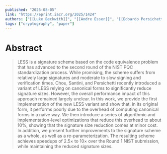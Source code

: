 ```yaml
---
published: "2025-08-05"
link: "https://eprint.iacr.org/2025/1424"
authors: ["[[Luke Beckwith]]", "[[Andre Esser]]", "[[Edoardo Persichetti]]", "[[Paolo Santini]]", "[[Floyd Zweydinger]]"]
tags: ["cryptography", "paper"]
---
```


# Abstract

> LESS is a signature scheme based on the code equivalence problem that has advanced to the second round of the NIST PQC standardization process. While promising, the scheme suffers from relatively large signatures and moderate to slow signing and verification times. Chou, Santini, and Persichetti recently introduced a variant of LESS relying on canonical forms to significantly reduce signature sizes. However, the overall performance impact of this approach remained largely unclear. In this work, we provide the first implementation of the new LESS variant and show that, in its original form, it performs poorly due to the overhead of computing canonical forms in a naïve way. We then introduce a series of algorithmic and implementation-level optimizations that reduce this overhead to about 10%, showing that the signature size reduction comes at minor cost. In addition, we present further improvements to the signature scheme as a whole, as well as a re-parameterization. The resulting scheme achieves speedups of 2.5× to 10× over the Round 1 NIST submission, while maintaining the reduced signature sizes.